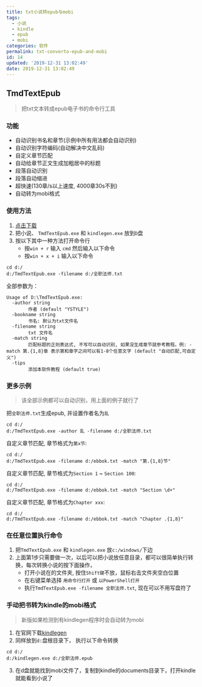 ```yaml
---
title: txt小说转epub与mobi
tags:
  - 小说
  - kindle
  - epub
  - mobi
categories: 软件
permalink: txt-converto-epub-and-mobi
id: 14
updated: '2019-12-31 13:02:49'
date: 2019-12-31 13:02:49
---
```


## TmdTextEpub

> 把txt文本转成epub电子书的命令行工具

### 功能
- 自动识别书名和章节(示例中所有用法都会自动识别)
- 自动识别字符编码(自动解决中文乱码)
- 自定义章节匹配
- 自动给章节正文生成加粗居中的标题
- 段落自动识别
- 段落自动缩进
- 超快速(130章/s以上速度, 4000章30s不到)
- 自动转为mobi格式

### 使用方法
1. [点击下载](https://github.com/ystyle/TmdTextEpub/releases/latest)
1. 把小说、 `TmdTextEpub.exe` 和 `kindlegen.exe` 放到`D`盘
1. 按以下其中一种方法打开命令行
    - 按`win + r` 输入 `cmd` 然后输入以下命令
    - 按`win + x + i` 输入以下命令
```shell
cd d:/
d:/TmdTextEpub.exe -filename d:/全职法师.txt
```

全部参数为：
```$xslt
Usage of D:\TmdTextEpub.exe:
  -author string
        作者 (default "YSTYLE")
  -bookname string
        书名: 默认为txt文件名
  -filename string
        txt 文件名
  -match string
        匹配标题的正则表达式, 不写可以自动识别, 如果没生成章节就参考教程。例: -match 第.{1,8}章 表示第和章字之间可以有1-8个任意文字 (default "自动匹配,可自定义")
  -tips
        添加本软件教程 (default true)
```

### 更多示例
>该全部示例都可以自动识别，用上面的例子就行了

把`全职法师.txt`生成epub, 并设置作者名为`乱`
```shell
cd d:/
d:/TmdTextEpub.exe -author 乱 -filename d:/全职法师.txt
```

自定义章节匹配, 章节格式为`第x节`: 
```shell
cd d:/
d:/TmdTextEpub.exe -filename d:/ebbok.txt -match "第.{1,8}节"
```

自定义章节匹配, 章节格式为`Section 1` ~ `Section 100`: 
```shell
cd d:/
d:/TmdTextEpub.exe -filename d:/ebbok.txt -match "Section \d+"
```

自定义章节匹配, 章节格式为`Chapter xxx`: 
```shell
cd d:/
d:/TmdTextEpub.exe -filename d:/ebbok.txt -match "Chapter .{1,8}"
```

### 在任意位置执行命令
1. 把`TmdTextEpub.exe` 和 `kindlegen.exe` 放`c:/windows/`下边
2. 上面第1步只需要做一次，以后可以把小说放任意目录，都可以很简单执行转换，每次转换小说的按下面操作，
   - 打开小说在的文件夹, 按住`Shift键`不放，鼠标右击文件夹空白位置
   - 在右键菜单选择 `用命令行打开` 或 `以PowerShell打开`
   - 执行`TmdTextEpub.exe -filename 全职法师.txt`,  现在可以不用写盘符了

### 手动把书转为kindle的mobi格式
>新版如果检测到有kindlegen程序时会自动转为mobi

1. 在官网下载[kindlegen](https://www.amazon.com/gp/feature.html?ie=UTF8&docId=1000765211)
2. 同样放到`d:`盘根目录下， 执行以下命令转换
  ```shell
  cd d:/
  d:/kindlegen.exe d:/全职法师.epub
  ```
3. 在d盘就能找到mobi文件了，复制到kindle的documents目录下，打开kindle就能看到小说了

